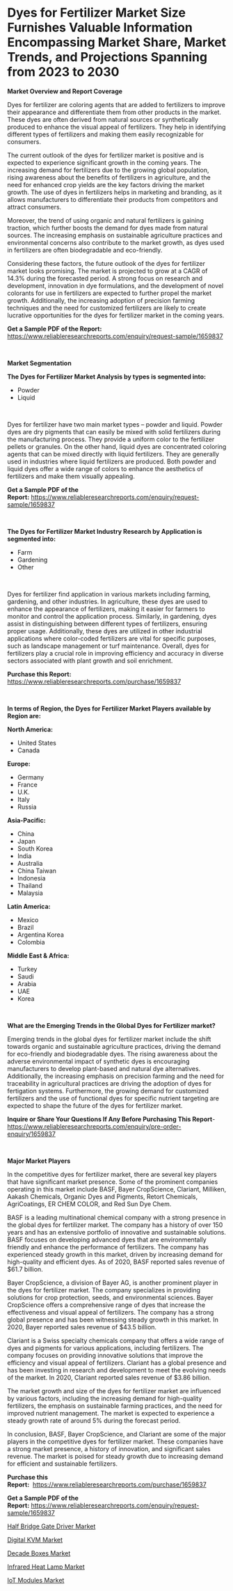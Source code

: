 <p><h1>Dyes for Fertilizer Market Size Furnishes Valuable Information Encompassing Market Share, Market Trends, and Projections Spanning from 2023 to 2030</h1></p><p><strong>Market Overview and Report Coverage</strong></p>
<p><p>Dyes for fertilizer are coloring agents that are added to fertilizers to improve their appearance and differentiate them from other products in the market. These dyes are often derived from natural sources or synthetically produced to enhance the visual appeal of fertilizers. They help in identifying different types of fertilizers and making them easily recognizable for consumers.</p><p>The current outlook of the dyes for fertilizer market is positive and is expected to experience significant growth in the coming years. The increasing demand for fertilizers due to the growing global population, rising awareness about the benefits of fertilizers in agriculture, and the need for enhanced crop yields are the key factors driving the market growth. The use of dyes in fertilizers helps in marketing and branding, as it allows manufacturers to differentiate their products from competitors and attract consumers.</p><p>Moreover, the trend of using organic and natural fertilizers is gaining traction, which further boosts the demand for dyes made from natural sources. The increasing emphasis on sustainable agriculture practices and environmental concerns also contribute to the market growth, as dyes used in fertilizers are often biodegradable and eco-friendly.</p><p>Considering these factors, the future outlook of the dyes for fertilizer market looks promising. The market is projected to grow at a CAGR of 14.3% during the forecasted period. A strong focus on research and development, innovation in dye formulations, and the development of novel colorants for use in fertilizers are expected to further propel the market growth. Additionally, the increasing adoption of precision farming techniques and the need for customized fertilizers are likely to create lucrative opportunities for the dyes for fertilizer market in the coming years.</p></p>
<p><strong>Get a Sample PDF of the Report:</strong> <a href="https://www.reliableresearchreports.com/enquiry/request-sample/1659837">https://www.reliableresearchreports.com/enquiry/request-sample/1659837</a></p>
<p>&nbsp;</p>
<p><strong>Market Segmentation</strong></p>
<p><strong>The Dyes for Fertilizer Market Analysis by types is segmented into:</strong></p>
<p><ul><li>Powder</li><li>Liquid</li></ul></p>
<p>&nbsp;</p>
<p><p>Dyes for fertilizer have two main market types – powder and liquid. Powder dyes are dry pigments that can easily be mixed with solid fertilizers during the manufacturing process. They provide a uniform color to the fertilizer pellets or granules. On the other hand, liquid dyes are concentrated coloring agents that can be mixed directly with liquid fertilizers. They are generally used in industries where liquid fertilizers are produced. Both powder and liquid dyes offer a wide range of colors to enhance the aesthetics of fertilizers and make them visually appealing.</p></p>
<p><strong>Get a Sample PDF of the Report:</strong>&nbsp;<a href="https://www.reliableresearchreports.com/enquiry/request-sample/1659837">https://www.reliableresearchreports.com/enquiry/request-sample/1659837</a></p>
<p>&nbsp;</p>
<p><strong>The Dyes for Fertilizer Market Industry Research by Application is segmented into:</strong></p>
<p><ul><li>Farm</li><li>Gardening</li><li>Other</li></ul></p>
<p>&nbsp;</p>
<p><p>Dyes for fertilizer find application in various markets including farming, gardening, and other industries. In agriculture, these dyes are used to enhance the appearance of fertilizers, making it easier for farmers to monitor and control the application process. Similarly, in gardening, dyes assist in distinguishing between different types of fertilizers, ensuring proper usage. Additionally, these dyes are utilized in other industrial applications where color-coded fertilizers are vital for specific purposes, such as landscape management or turf maintenance. Overall, dyes for fertilizers play a crucial role in improving efficiency and accuracy in diverse sectors associated with plant growth and soil enrichment.</p></p>
<p><strong>Purchase this Report:</strong>&nbsp; <a href="https://www.reliableresearchreports.com/purchase/1659837">https://www.reliableresearchreports.com/purchase/1659837</a></p>
<p>&nbsp;</p>
<p><strong>In terms of Region, the Dyes for Fertilizer Market Players available by Region are:</strong></p>
<p>
    <p> <strong> North America: </strong>
        <ul>
            <li>United States</li>
            <li>Canada</li>
        </ul>
        </p> 
    <p> <strong> Europe: </strong>
        <ul>
            <li>Germany</li>
            <li>France</li>
            <li>U.K.</li>
            <li>Italy</li>
            <li>Russia</li>
        </ul>
        </p> 
    <p> <strong> Asia-Pacific: </strong>
        <ul>
            <li>China</li>
            <li>Japan</li>
            <li>South Korea</li>
            <li>India</li>
            <li>Australia</li>
            <li>China Taiwan</li>
            <li>Indonesia</li>
            <li>Thailand</li>
            <li>Malaysia</li>
        </ul>
        </p> 
    <p> <strong> Latin America: </strong>
        <ul>
            <li>Mexico</li>
            <li>Brazil</li>
            <li>Argentina Korea</li>
            <li>Colombia</li>
        </ul>
        </p> 
    <p> <strong> Middle East & Africa: </strong>
        <ul>
            <li>Turkey</li>
            <li>Saudi</li>
            <li>Arabia</li>
            <li>UAE</li>
            <li>Korea</li>
        </ul>
    </p>
    </p>
<p>&nbsp;</p>
<p><strong>What are the Emerging Trends in the Global Dyes for Fertilizer market?</strong></p>
<p><p>Emerging trends in the global dyes for fertilizer market include the shift towards organic and sustainable agriculture practices, driving the demand for eco-friendly and biodegradable dyes. The rising awareness about the adverse environmental impact of synthetic dyes is encouraging manufacturers to develop plant-based and natural dye alternatives. Additionally, the increasing emphasis on precision farming and the need for traceability in agricultural practices are driving the adoption of dyes for fertigation systems. Furthermore, the growing demand for customized fertilizers and the use of functional dyes for specific nutrient targeting are expected to shape the future of the dyes for fertilizer market.</p></p>
<p><strong>Inquire or Share Your Questions If Any Before Purchasing This Report</strong>- <a href="https://www.reliableresearchreports.com/enquiry/pre-order-enquiry/1659837">https://www.reliableresearchreports.com/enquiry/pre-order-enquiry/1659837</a></p>
<p>&nbsp;</p>
<p><strong>Major Market Players</strong></p>
<p><p>In the competitive dyes for fertilizer market, there are several key players that have significant market presence. Some of the prominent companies operating in this market include BASF, Bayer CropScience, Clariant, Milliken, Aakash Chemicals, Organic Dyes and Pigments, Retort Chemicals, AgriCoatings, ER CHEM COLOR, and Red Sun Dye Chem.</p><p>BASF is a leading multinational chemical company with a strong presence in the global dyes for fertilizer market. The company has a history of over 150 years and has an extensive portfolio of innovative and sustainable solutions. BASF focuses on developing advanced dyes that are environmentally friendly and enhance the performance of fertilizers. The company has experienced steady growth in this market, driven by increasing demand for high-quality and efficient dyes. As of 2020, BASF reported sales revenue of $61.7 billion.</p><p>Bayer CropScience, a division of Bayer AG, is another prominent player in the dyes for fertilizer market. The company specializes in providing solutions for crop protection, seeds, and environmental sciences. Bayer CropScience offers a comprehensive range of dyes that increase the effectiveness and visual appeal of fertilizers. The company has a strong global presence and has been witnessing steady growth in this market. In 2020, Bayer reported sales revenue of $43.5 billion.</p><p>Clariant is a Swiss specialty chemicals company that offers a wide range of dyes and pigments for various applications, including fertilizers. The company focuses on providing innovative solutions that improve the efficiency and visual appeal of fertilizers. Clariant has a global presence and has been investing in research and development to meet the evolving needs of the market. In 2020, Clariant reported sales revenue of $3.86 billion.</p><p>The market growth and size of the dyes for fertilizer market are influenced by various factors, including the increasing demand for high-quality fertilizers, the emphasis on sustainable farming practices, and the need for improved nutrient management. The market is expected to experience a steady growth rate of around 5% during the forecast period.</p><p>In conclusion, BASF, Bayer CropScience, and Clariant are some of the major players in the competitive dyes for fertilizer market. These companies have a strong market presence, a history of innovation, and significant sales revenue. The market is poised for steady growth due to increasing demand for efficient and sustainable fertilizers.</p></p>
<p><strong>Purchase this Report:</strong>&nbsp;&nbsp;<a href="https://www.reliableresearchreports.com/purchase/1659837">https://www.reliableresearchreports.com/purchase/1659837</a></p>
<p></p>
<p><strong>Get a Sample PDF of the Report:</strong>&nbsp;<a href="https://www.reliableresearchreports.com/enquiry/request-sample/1659837">https://www.reliableresearchreports.com/enquiry/request-sample/1659837</a></p>
<p><p><a href="https://medium.com/@joshuahintz2023/half-bridge-gate-driver-market-analysis-its-cagr-market-segmentation-and-global-industry-overview-8ec314c94ece">Half Bridge Gate Driver Market</a></p><p><a href="https://medium.com/@dinafritsch/digital-kvm-market-the-key-to-successful-business-strategy-forecast-till-2030-8249141bccaa">Digital KVM Market</a></p><p><a href="https://medium.com/@emerylittle2023/decade-boxes-market-exploring-market-share-market-trends-and-future-growth-6a2f971eec1d">Decade Boxes Market</a></p><p><a href="https://medium.com/@aliwilldvm/infrared-heat-lamp-market-size-and-market-trends-complete-industry-overview-2023-to-2030-7ebd4b0ce94f">Infrared Heat Lamp Market</a></p><p><a href="https://medium.com/@albertakoss2023/iot-modules-market-exploring-market-share-market-trends-and-future-growth-894c85fe35fd">IoT Modules Market</a></p></p>